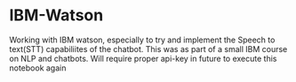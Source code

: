 # IBM-Watson

Working with IBM watson, especially to try and implement the Speech to text(STT) capabiliites of the chatbot. This was as part of a small IBM course on NLP and chatbots. Will require proper api-key in future to execute this notebook again

